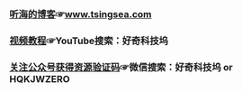 ### [听海的博客](https://www.tsingsea.com/)☞www.tsingsea.com

### [视频教程](https://www.youtube.com/channel/UCS6QM2n96qXmqURNikf3ceA?sub_confirmation=1)☞YouTube搜索：好奇科技坞

### [关注公众号获得资源验证码](https://cdn.jsdelivr.net/gh/ssooenftzero/static.tsingsea.com/wp-content/uploads/2020/07/wxgzh2wm.webp)☞微信搜索：好奇科技坞 or HQKJWZERO
